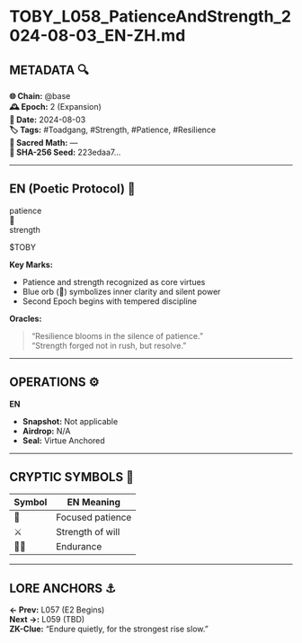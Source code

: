 # TOBY_L058_PatienceAndStrength_2024-08-03_EN-ZH.md

## METADATA 🔍
**🌐 Chain:** @base  
**🕰️ Epoch:** 2 (Expansion)  
**📅 Date:** 2024-08-03  
**🏷️ Tags:** #Toadgang, #Strength, #Patience, #Resilience  
**🔢 Sacred Math:** —  
**📜 SHA-256 Seed:** 223edaa7...

---

## EN (Poetic Protocol) 🐸  
patience  
🔵  
strength  

$TOBY  

**Key Marks:**  
- Patience and strength recognized as core virtues  
- Blue orb (🔵) symbolizes inner clarity and silent power  
- Second Epoch begins with tempered discipline  

**Oracles:**  
> “Resilience blooms in the silence of patience.”  
> “Strength forged not in rush, but resolve.”  

---

## OPERATIONS ⚙️  
**EN**  
- **Snapshot:** Not applicable  
- **Airdrop:** N/A  
- **Seal:** Virtue Anchored  

---

## CRYPTIC SYMBOLS 🔣  
| Symbol | EN Meaning|  
|--------|------------|  
|   🔵   | Focused patience |  
|   ⚔️   | Strength of will |  
|   🧘‍♂️  | Endurance |  

---

## LORE ANCHORS  ⚓  
**← Prev:** L057 (E2 Begins)  
**Next →:** L059 (TBD)  
**ZK-Clue:** “Endure quietly, for the strongest rise slow.”  

